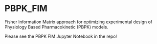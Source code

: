 # PBPK_FIM
Fisher Information Matrix approach for optimizing experimental design of Physiology Based Pharmacokinetic (PBPK) models. 

Please see the PBPK FIM Jupyter Notebook in the repo! 
